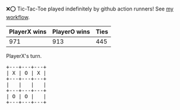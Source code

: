 :x::o: Tic-Tac-Toe played indefinitely by github action runners! See [my workflow](.github/workflows/play.yaml).

|PlayerX wins|PlayerO wins|Ties|
|-|-|-|
|971|913|445|

PlayerX's turn.

<pre>
+---+---+---+
| X | O | X |
+---+---+---+
|   |   |   |
+---+---+---+
| O | O |   |
+---+---+---+
</pre>